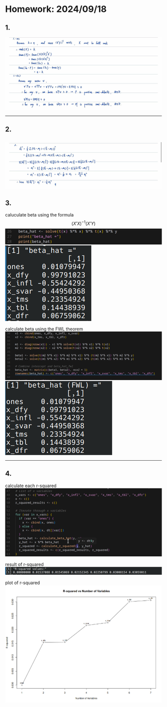 # Homework: 2024/09/18

## 1. 
![q1-solution](./img/q1.jpg)

---

## 2.
![q2-solution](./img/q2.jpg)
---
<div style="page-break-after: always;"></div>

## 3.
caluculate beta using the formula $$(X'X)^{-1} (X'Y)$$
![q3-solution1](./img/beta.png)
![q3-solution2](./img/beta_result.png)

calculate beta using the FWL theorem
![q3-solution3](./img/FWL.png)
![q3-solution4](./img/beta_fwl_result.png)

---
<div style="page-break-after: always;"></div>

## 4.
calculate each r-squared
![q4-solution1](./img/r_squared.png)

result of r-squared
![q4-solution2](./img/r_squared_result.png)

plot of r-squared
![q4-solution3](./img/r_squared_plot.png)

